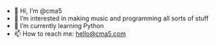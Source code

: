- 👋 Hi, I’m @cma5
- 👀 I’m interested in making music and programming all sorts of stuff
- 🌱 I’m currently learning Python
- 📫 How to reach me: hello@cma5.com

<!---
cma5/cma5 is a ✨ special ✨ repository because its `README.md` (this file) appears on your GitHub profile.
You can click the Preview link to take a look at your changes.
--->
